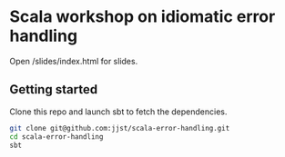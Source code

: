 # Scala workshop on idiomatic error handling

Open /slides/index.html for slides.

## Getting started

Clone this repo and launch sbt to fetch the dependencies.

```bash
git clone git@github.com:jjst/scala-error-handling.git
cd scala-error-handling
sbt
```
